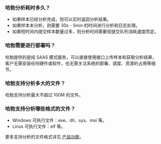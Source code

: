 ### 哈勃分析耗时多久？
- 如果样本已经分析完成，则可以实时返回分析结果。
- 如果样本未分析，则需要 30s - 5min 的时间进行分析和日志处理。
- 如果短时间内提交样本数量过多，则分析时间需要视提交队列消耗速度而定。
 
### 哈勃需要进行部署吗？
哈勃提供的是纯 SAAS 模式服务，可以直接使用接口上传样本和获取分析结果，客户无需安装任何硬件或软件，也无需关注系统的部署、调度、资源的占用等细节。
### 哈勃支持分析多大的文件？
哈勃支持分析最大不超过 100M 的文件。
### 哈勃支持分析哪些格式的文件？
- Windows 可执行文件：exe、dll、sys、msi 等。
- Linux 可执行文件：elf 等。

更多支持分析的文件格式详见 [产品功能](https://cloud.tencent.com/document/product/1012/31149)。

